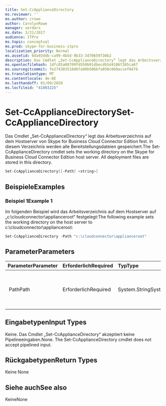 ```yaml
---
title: Set-CcApplianceDirectory
ms.reviewer: ''
ms.author: crowe
author: CarolynRowe
manager: serdars
ms.date: 3/21/2017
audience: ITPro
ms.topic: conceptual
ms.prod: skype-for-business-itpro
localization_priority: Normal
ms.assetid: 6da93ddb-ca99-4b5d-9b33-3d70659730b2
description: Das Cmdlet „Set-CcApplianceDirectory“ legt das Arbeitsverzeichnis auf dem Hostserver von Skype for Business Cloud Connector Edition fest. In diesem Verzeichnis werden alle Bereitstellungsdateien gespeichert.
ms.openlocfilehash: 1dfc85a08709fd550b91dbecdb5d4186f265ca67
ms.sourcegitcommit: fe274303510d07a90b506bfa050c669accef0476
ms.translationtype: MT
ms.contentlocale: de-DE
ms.lasthandoff: 01/09/2020
ms.locfileid: "41003225"
---
```

# <a name="set-ccappliancedirectory"></a><span data-ttu-id="61ee5-104">Set-CcApplianceDirectory</span><span class="sxs-lookup"><span data-stu-id="61ee5-104">Set-CcApplianceDirectory</span></span>
 
<span data-ttu-id="61ee5-p102">Das Cmdlet „Set-CcApplianceDirectory“ legt das Arbeitsverzeichnis auf dem Hostserver von Skype for Business Cloud Connector Edition fest. In diesem Verzeichnis werden alle Bereitstellungsdateien gespeichert.</span><span class="sxs-lookup"><span data-stu-id="61ee5-p102">The Set-CcApplianceDirectory cmdlet sets the working directory on the Skype for Business Cloud Connector Edition host server. All deployment files are stored in this directory.</span></span>
  
```powershell
Set-CcApplianceDirectory[[-Path] <string>]
```

## <a name="examples"></a><span data-ttu-id="61ee5-107">Beispiele</span><span class="sxs-lookup"><span data-stu-id="61ee5-107">Examples</span></span>
<span data-ttu-id="61ee5-108"><a name="Examples"> </a></span><span class="sxs-lookup"><span data-stu-id="61ee5-108"></span></span>

### <a name="example-1"></a><span data-ttu-id="61ee5-109">Beispiel 1</span><span class="sxs-lookup"><span data-stu-id="61ee5-109">Example 1</span></span>

<span data-ttu-id="61ee5-110">Im folgenden Beispiel wird das Arbeitsverzeichnis auf dem Hostserver auf „c:\cloudconnector\applianceroot“ festgelegt:</span><span class="sxs-lookup"><span data-stu-id="61ee5-110">The following example sets the working directory on the host server to c:\cloudconnector\applianceroot:</span></span>
  
```powershell
Set-CcApplianceDirectory -Path "c:\cloudconnector\applianceroot"
```

## <a name="parameters"></a><span data-ttu-id="61ee5-111">Parameter</span><span class="sxs-lookup"><span data-stu-id="61ee5-111">Parameters</span></span>
<span data-ttu-id="61ee5-112"><a name="Examples"> </a></span><span class="sxs-lookup"><span data-stu-id="61ee5-112"></span></span>

|<span data-ttu-id="61ee5-113">**Parameter**</span><span class="sxs-lookup"><span data-stu-id="61ee5-113">**Parameter**</span></span>|<span data-ttu-id="61ee5-114">**Erforderlich**</span><span class="sxs-lookup"><span data-stu-id="61ee5-114">**Required**</span></span>|<span data-ttu-id="61ee5-115">**Typ**</span><span class="sxs-lookup"><span data-stu-id="61ee5-115">**Type**</span></span>|<span data-ttu-id="61ee5-116">**Beschreibung**</span><span class="sxs-lookup"><span data-stu-id="61ee5-116">**Description**</span></span>|
|:-----|:-----|:-----|:-----|
| <span data-ttu-id="61ee5-117"> Path</span><span class="sxs-lookup"><span data-stu-id="61ee5-117">Path</span></span> <br/> | <span data-ttu-id="61ee5-118">Erforderlich</span><span class="sxs-lookup"><span data-stu-id="61ee5-118">Required</span></span> <br/> |<span data-ttu-id="61ee5-119">System.String</span><span class="sxs-lookup"><span data-stu-id="61ee5-119">System.String</span></span>  <br/> | <span data-ttu-id="61ee5-120"> Gibt den Pfad an, in dem alle Bereitstellungsdateien gespeichert werden.</span><span class="sxs-lookup"><span data-stu-id="61ee5-120">Specifies the path where all deployment files are stored.</span></span> <br/> |
   
## <a name="input-types"></a><span data-ttu-id="61ee5-121">Eingabetypen</span><span class="sxs-lookup"><span data-stu-id="61ee5-121">Input Types</span></span>
<span data-ttu-id="61ee5-122"><a name="InputTypes"> </a></span><span class="sxs-lookup"><span data-stu-id="61ee5-122"></span></span>

<span data-ttu-id="61ee5-p103">Keine. Das Cmdlet „Set-CcApplianceDirectory“ akzeptiert keine Pipelineeingaben.</span><span class="sxs-lookup"><span data-stu-id="61ee5-p103">None. The Set-CcApplianceDirectory cmdlet does not accept pipelined input.</span></span>
  
## <a name="return-types"></a><span data-ttu-id="61ee5-125">Rückgabetypen</span><span class="sxs-lookup"><span data-stu-id="61ee5-125">Return Types</span></span>
<span data-ttu-id="61ee5-126"><a name="ReturnTypes"> </a></span><span class="sxs-lookup"><span data-stu-id="61ee5-126"></span></span>

<span data-ttu-id="61ee5-127">Keine </span><span class="sxs-lookup"><span data-stu-id="61ee5-127">None</span></span>
  
## <a name="see-also"></a><span data-ttu-id="61ee5-128">Siehe auch</span><span class="sxs-lookup"><span data-stu-id="61ee5-128">See also</span></span>
<span data-ttu-id="61ee5-129"><a name="ReturnTypes"> </a></span><span class="sxs-lookup"><span data-stu-id="61ee5-129"></span></span>

<span data-ttu-id="61ee5-130">Keine</span><span class="sxs-lookup"><span data-stu-id="61ee5-130">None</span></span>
  

